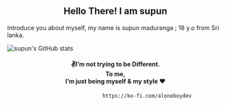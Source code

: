 
<h2 align="center">Hello There! I am supun</h2>

Introduce you about myself, my name is supun maduranga ; 18 y.o from Sri lanka.

![supun's GitHub stats](https://github-readme-stats.vercel.app/api?username=szsupunma&show_icons=true&theme=radical)

<h4 align="center">✌️I’m not trying to be Different.<br> To me,<br> I’m just being myself & my style ♥️</h4>
  
                                   https://ko-fi.com/aloneboydev

 
